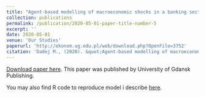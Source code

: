```yaml
---
title: "Agent-based modelling of macroeconomic shocks in a banking sector"
collection: publications
permalink: /publication/2020-05-01-paper-title-number-5
excerpt: ''
date: 2020-05-01
venue: 'Our Studies'
paperurl: 'http://ekonom.ug.edu.pl/web/download.php?OpenFile=3752'
citation: 'Dadej M., (2020). &quot;Agent-based modelling of macroeconomic shocks in a banking sector.&quot; <i>Nasze Studia.</i>..'
---
```


[Download paper here](http://ekonom.ug.edu.pl/web/download.php?OpenFile=3752). This paper was published by University of Gdansk Publishing. 

You may also find R code to reproduce model i describe [here](https://github.com/m-dadej/agent-based-modelling-banking).